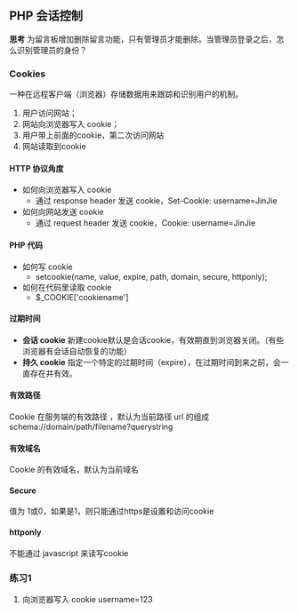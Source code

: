 ## PHP 会话控制
**思考** 为留言板增加删除留言功能，只有管理员才能删除。当管理员登录之后，怎么识别管理员的身份？

### Cookies
一种在远程客户端（浏览器）存储数据用来跟踪和识别用户的机制。

 1. 用户访问网站；
 2. 网站向浏览器写入 cookie；
 3. 用户带上前面的cookie，第二次访问网站
 4. 网站读取到cookie

#### HTTP 协议角度
* 如何向浏览器写入 cookie
	* 通过 response header 发送 cookie，Set-Cookie: username=JinJie
* 如何向网站发送 cookie
	* 通过 request header 发送 cookie，Cookie: username=JinJie
#### PHP 代码
* 如何写 cookie
	* setcookie(name, value, expire, path, domain, secure, httponly);
* 如何在代码里读取 cookie
	* $_COOKIE['cookiename']

#### 过期时间 
* **会话 cookie** 	新建cookie默认是会话cookie，有效期直到浏览器关闭。（有些浏览器有会话自动恢复的功能）
* **持久 cookie** 指定一个特定的过期时间（expire），在过期时间到来之前，会一直存在并有效。

#### 有效路径
Cookie 在服务端的有效路径 ，默认为当前路径
url 的组成  schema://domain/path/filename?querystring

#### 有效域名
Cookie 的有效域名，默认为当前域名

#### Secure
值为 1或0，如果是1，则只能通过https是设置和访问cookie

#### httponly
不能通过 javascript 来读写cookie

### 练习1
1. 向浏览器写入 cookie username=123
<!--stackedit_data:
eyJoaXN0b3J5IjpbLTYwNjQwNzg3MV19
-->